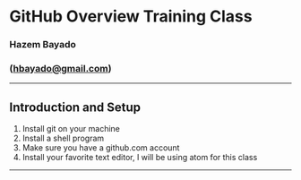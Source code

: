 # GitHub Overview Training Class


### Hazem Bayado
### (hbayado@gmail.com)
---
## Introduction and Setup
1. Install git on your machine
2. Install a shell program
3. Make sure you have a github.com account
4. Install your favorite text editor, I will be using atom for this class
---
